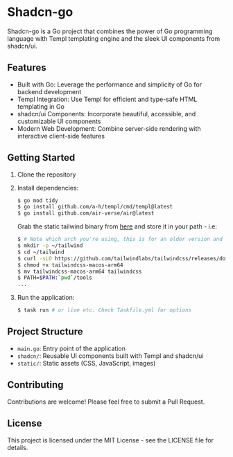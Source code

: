 # Shadcn-go

Shadcn-go is a Go project that combines the power of Go programming language with Templ templating engine and the sleek UI components from shadcn/ui.

## Features

- Built with Go: Leverage the performance and simplicity of Go for backend development
- Templ Integration: Use Templ for efficient and type-safe HTML templating in Go
- shadcn/ui Components: Incorporate beautiful, accessible, and customizable UI components
- Modern Web Development: Combine server-side rendering with interactive client-side features

## Getting Started

1. Clone the repository
2. Install dependencies:
   ```bash
   $ go mod tidy
   $ go install github.com/a-h/templ/cmd/templ@latest
   $ go install github.com/air-verse/air@latest
   ```

   Grab the static tailwind binary from [here](https://github.com/tailwindlabs/tailwindcss/releases) and store it in your path - i.e:
   ```bash
   $ # Note which arch you're using, this is for an older version and arm64
   $ mkdir -p ~/tailwind
   $ cd ~/tailwind
   $ curl -sLO https://github.com/tailwindlabs/tailwindcss/releases/download/v3.4.6/tailwindcss-macos-arm64
   $ chmod +x tailwindcss-macos-arm64
   $ mv tailwindcss-macos-arm64 tailwindcss
   $ PATH=$PATH:`pwd`/tools
   ...
   ```

3. Run the application:
   ```bash
   $ task run # or live etc. Check Taskfile.yml for options
   ```

## Project Structure

- `main.go`: Entry point of the application
- `shadcn/`: Reusable UI components built with Templ and shadcn/ui
- `static/`: Static assets (CSS, JavaScript, images)

## Contributing

Contributions are welcome! Please feel free to submit a Pull Request.

## License

This project is licensed under the MIT License - see the LICENSE file for details.

